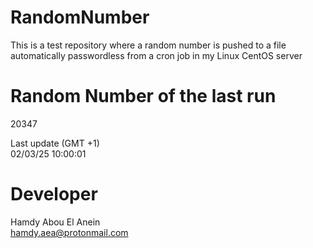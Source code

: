 # RandomNumber    
This is a test repository where a random number is pushed to a file automatically passwordless from a cron job in my Linux CentOS server    
# Random Number of the last run   
20347
      
Last update (GMT +1)    
02/03/25 10:00:01
# Developer    
Hamdy Abou El Anein   
hamdy.aea@protonmail.com
